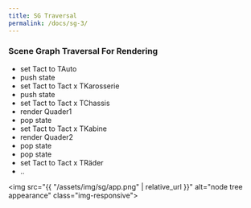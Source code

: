 ```yaml
---
title: SG Traversal
permalink: /docs/sg-3/
---
```


### Scene Graph Traversal For Rendering

* set Tact to TAuto
* push state
* set Tact to Tact x TKarosserie
* push state
* set Tact to Tact x TChassis
* render Quader1
* pop state
* set Tact to Tact x TKabine
* render Quader2
* pop state
* pop state
* set Tact to Tact x TRäder
* ..

<img src="{{ "/assets/img/sg/app.png" | relative_url }}" alt="node tree appearance" class="img-responsive">  


